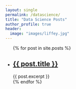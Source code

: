 ```yaml
---
layout: single
permalink: /datascience/
title: "Data Science Posts"
author_profile: true
header:
  image: "images/liffey.jpg"
---
```


<ul>
  {% for post in site.posts %}
    <li>
      <h2><a href="{{ post.url }}">{{ post.title }}</a></h2>
      {{ post.excerpt }}
    </li>
  {% endfor %}
</ul>
